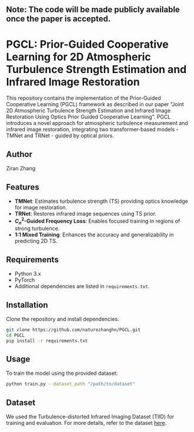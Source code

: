 ## Note: The code will be made publicly available once the paper is accepted.
# PGCL: Prior-Guided Cooperative Learning for 2D Atmospheric Turbulence Strength Estimation and Infrared Image Restoration
This repository contains the implementation of the Prior-Guided Cooperative Learning (PGCL) framework as described in our paper "Joint 2D Atmospheric Turbulence Strength Estimation and Infrared Image Restoration Using Optics Prior Guided Cooperative Learning". PGCL introduces a novel approach for atmospheric turbulence measurement and infrared image restoration, integrating two transformer-based models - TMNet and TRNet - guided by optical priors.

## Author
Ziran Zhang
## Features
- **TMNet**: Estimates turbulence strength (TS) providing optics knowledge for image restoration.
- **TRNet**: Restores infrared image sequences using TS prior.
- **$C_n^2$-Guided Frequency Loss**: Enables focused training in regions of strong turbulence.
- **1:1 Mixed Training**: Enhances the accuracy and generalizability in predicting 2D TS.

## Requirements
- Python 3.x
- PyTorch
- Additional dependencies are listed in `requirements.txt`.

## Installation
Clone the repository and install dependencies:
```bash
git clone https://github.com/naturezhanghn/PGCL.git
cd PGCL
pip install -r requirements.txt
```

## Usage
To train the model using the provided dataset:
```bash
python train.py --dataset_path "/path/to/dataset"
```

## Dataset
We used the Turbulence-distorted Infrared Imaging Dataset (TIID) for training and evaluation. For more details, refer to the dataset [here](https://zenodo.org/records/8002688).

